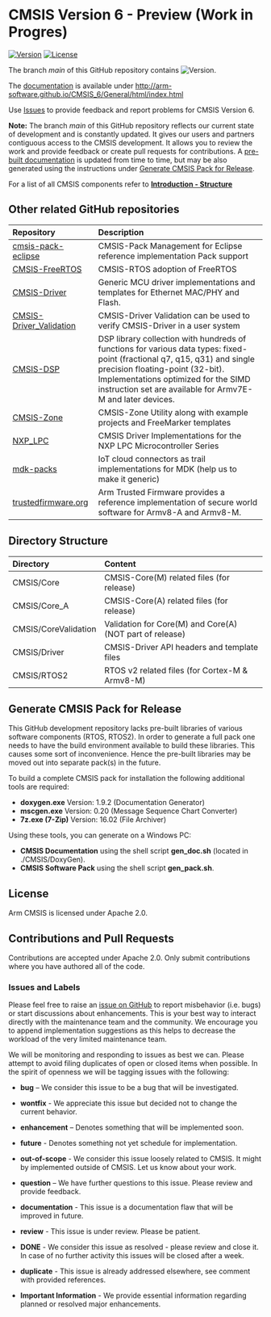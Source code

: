 # CMSIS Version 6 - Preview (Work in Progres)

[![Version](https://img.shields.io/github/v/release/arm-software/CMSIS_6)](https://github.com/ARM-software/CMSIS_6/releases/latest) [![License](https://img.shields.io/github/license/arm-software/CMSIS_6)](https://arm-software.github.io/CMSIS_6/General/html/LICENSE.txt)

The branch *main* of this GitHub repository contains ![Version](https://img.shields.io/github/v/release/arm-software/CMSIS_6?display_name=release&label=%20&sort=semver).

The [documentation](http://arm-software.github.io/CMSIS_6/General/html/index.html) is available under http://arm-software.github.io/CMSIS_6/General/html/index.html

Use [Issues](https://github.com/ARM-software/CMSIS_6#issues-and-labels) to provide feedback and report problems for CMSIS Version 6.

**Note:** The branch *main* of this GitHub repository reflects our current state of development and is constantly updated. It gives our users and partners contiguous access to the CMSIS development. It allows you to review the work and provide feedback or create pull requests for contributions. A [pre-built documentation](https://arm-software.github.io/CMSIS_5/develop/General/html/index.html) is updated from time to time, but may be also generated using the instructions under [Generate CMSIS Pack for Release](https://github.com/ARM-software/CMSIS_5#generate-cmsis-pack-for-release).

For a list of all CMSIS components refer to [**Introduction - Structure**](./CMSIS/DoxyGen/General/src/introduction.md#structure)


## Other related GitHub repositories

| Repository                  | Description                                               |
|:--------------------------- |:--------------------------------------------------------- |
| [cmsis-pack-eclipse](https://github.com/ARM-software/cmsis-pack-eclipse)    |  CMSIS-Pack Management for Eclipse reference implementation Pack support  |
| [CMSIS-FreeRTOS](https://github.com/arm-software/CMSIS-FreeRTOS)            | CMSIS-RTOS adoption of FreeRTOS                                                      |
| [CMSIS-Driver](https://github.com/arm-software/CMSIS-Driver)                | Generic MCU driver implementations and templates for Ethernet MAC/PHY and Flash.  |
| [CMSIS-Driver_Validation](https://github.com/ARM-software/CMSIS-Driver_Validation) | CMSIS-Driver Validation can be used to verify CMSIS-Driver in a user system |
| [CMSIS-DSP](https://github.com/ARM-software/CMSIS-DSP)                      | DSP library collection with hundreds of functions for various data types: fixed-point (fractional q7, q15, q31) and single precision floating-point (32-bit). Implementations optimized for the SIMD instruction set are available for Armv7E-M and later devices. |
| [CMSIS-Zone](https://github.com/ARM-software/CMSIS-Zone)                    | CMSIS-Zone Utility along with example projects and FreeMarker templates         |
| [NXP_LPC](https://github.com/ARM-software/NXP_LPC)                          | CMSIS Driver Implementations for the NXP LPC Microcontroller Series       |
| [mdk-packs](https://github.com/mdk-packs)                                   | IoT cloud connectors as trail implementations for MDK (help us to make it generic)|
| [trustedfirmware.org](https://www.trustedfirmware.org/)                     | Arm Trusted Firmware provides a reference implementation of secure world software for Armv8-A and Armv8-M.|

## Directory Structure

Directory            | Content
:------------------- |:---------------------------------------------------------
CMSIS/Core           | CMSIS-Core(M) related files (for release)
CMSIS/Core_A         | CMSIS-Core(A) related files (for release)
CMSIS/CoreValidation | Validation for Core(M) and Core(A) (NOT part of release)  
CMSIS/Driver         | CMSIS-Driver API headers and template files
CMSIS/RTOS2          | RTOS v2 related files (for Cortex-M & Armv8-M)

## Generate CMSIS Pack for Release

This GitHub development repository lacks pre-built libraries of various software components (RTOS, RTOS2).
In order to generate a full pack one needs to have the build environment available to build these libraries.
This causes some sort of inconvenience. Hence the pre-built libraries may be moved out into separate pack(s)
in the future.

To build a complete CMSIS pack for installation the following additional tools are required:

- **doxygen.exe**    Version: 1.9.2 (Documentation Generator)
- **mscgen.exe**     Version: 0.20  (Message Sequence Chart Converter)
- **7z.exe (7-Zip)** Version: 16.02 (File Archiver)

Using these tools, you can generate on a Windows PC:

- **CMSIS Documentation** using the shell script **gen_doc.sh** (located in ./CMSIS/DoxyGen).
- **CMSIS Software Pack** using the shell script **gen_pack.sh**.

## License

Arm CMSIS is licensed under Apache 2.0.

## Contributions and Pull Requests

Contributions are accepted under Apache 2.0. Only submit contributions where you have authored all of the code.

### Issues and Labels

Please feel free to raise an [issue on GitHub](https://github.com/ARM-software/CMSIS_5/issues)
to report misbehavior (i.e. bugs) or start discussions about enhancements. This
is your best way to interact directly with the maintenance team and the community.
We encourage you to append implementation suggestions as this helps to decrease the
workload of the very limited maintenance team.

We will be monitoring and responding to issues as best we can.
Please attempt to avoid filing duplicates of open or closed items when possible.
In the spirit of openness we will be tagging issues with the following:

- **bug** – We consider this issue to be a bug that will be investigated.

- **wontfix** - We appreciate this issue but decided not to change the current behavior.

- **enhancement** – Denotes something that will be implemented soon.

- **future** - Denotes something not yet schedule for implementation.

- **out-of-scope** - We consider this issue loosely related to CMSIS. It might by implemented outside of CMSIS. Let us know about your work.

- **question** – We have further questions to this issue. Please review and provide feedback.

- **documentation** - This issue is a documentation flaw that will be improved in future.

- **review** - This issue is under review. Please be patient.

- **DONE** - We consider this issue as resolved - please review and close it. In case of no further activity this issues will be closed after a week.

- **duplicate** - This issue is already addressed elsewhere, see comment with provided references.

- **Important Information** - We provide essential information regarding planned or resolved major enhancements.

